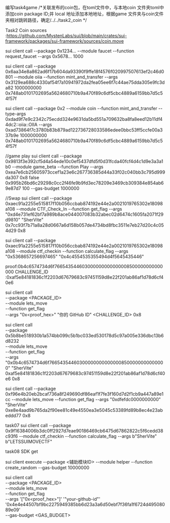 编写task4game
/*关联发布的coin包，在toml文件中，与本地coin 文件夹toml中 添加coin package ID;并 local 地址添加本地地址，根据game 文件夹与coin文件夹相对跳转路径，确定/../../task2_coin */


Task2 Coin sources :https://github.com/MystenLabs/sui/blob/main/crates/sui-framework/packages/sui-framework/sources/coin.move


sui client call --package 0x1234... --module faucet --function request_faucet --args 0x5678... 1000

sui client call  --package 0x6aa34e8a862ad6f17b604da93390f9ffe18f4576f020997507613ef2c46d0801  --module oiia  --function mint_and_transfer --args 0x3129ea688c4330af54f7a10941972da2fea05ee6f7c44ae75dda305e9fc3da82 1000000000 0x748ab0101702695a5624680710b9a470f89c6df5cbc4889a6159bb7d5c54f57f


sui client call  --package 0x2  --module coin  --function mint_and_transfer --type-args 0xdad9f7e9c2342c75ecdd324e9631da5bd551a709632ba8fa8eed12b11df44dc2::oiia::OIIA   --args 0xad73864f7c3780b83b879ad122736728033586edee0bbc53ff5ccfe00a337b9e 1000000000 0x748ab0101702695a5624680710b9a470f89c6df5cbc4889a6159bb7d5c54f57f

//game play
sui client call --package 0x9813f3e392cf5d4a54ede10c0ef5437dfd5f0d31fcda40fcf4d4c1d9e3a3a1b0 --module game_beta --function Play --args 0xea7e6cb25605973ccef1a23e6c267736385d44a33f02c040bb3c795d999da307 0x8 false 0x995b26bd6c29298c0cc2f46fe9b9fd3ec78209e3469cb309384e854ab69e87d7 100 --gas-budget 1000000




//Swap
sui client call --package 0xaec91a2255e515817f10b056ccbab874192e44e2a0021019765302e18098a108 --module CTF_Check_In --function get_flag --args "0xd4e731ef62bf7a989b8ace044007083b32abec02d6474c1605fa2071f29d9810" "SherVite" 0x7cc93f7b71a8a28d0667a6d158b057de4734bd8fbc3511e7eb27d20c4c054d29 0x8

sui client call   --package 0xaec91a2255e515817f10b056ccbab874192e44e2a0021019765302e18098a108   --module ctf_checkin   --function calculate_flag   --args "0x5368657256697465" "0x4c4554535355494d4f5645435446"


proof:0b4c6574734d6f766543544603000000000000008500000000000000
CHALLENGE_ID :0xaf5e84181836c1f2203d67679683c97451159d8e22f201ab86af1d78d6cf40e6

sui client call \
  --package <PACKAGE_ID> \
  --module lets_move \
  --function get_flag \
  --args "0x<proof_hex>" "你的 GitHub ID" <CHALLENGE_ID> 0x8

  sui client call \
  --package 0x5b8be518930b1a574bb099c5b1bc033ed530178d5c97a005e336dbc13b6d8232 \
  --module lets_move \
  --function get_flag \
  --args "0x0b4c6574734d6f766543544603000000000000008500000000000000" "SherVite" 0xaf5e84181836c1f2203d67679683c97451159d8e22f201ab86af1d78d6cf40e6 0x8

sui client call --package 0xf96e4b20eb2bcaf736a8f249690df86eaf1f7fe3f160d7d2f1cb9a447a89e1cc --module lets_move --function get_flag --args "0xdfefdc0000000000" "SherVite" 0xe8e4aad9b765da2f90ee81c49e4550ea3e5045c53389fd89b8ec4e23abeddd77 0x8


task07
sui client call --package 0x9f16384006b3dc0ff2927d7eae90186469cb6475d67862822c5f6cedd38c93f6 --module ctf_checkin --function calculate_flag --args b"SherVite" b"LETSSUIMOVECTF"

task08 SDK get

sui client execute --package <辅助模块ID> --module helper --function create_random --gas-budget 10000000

sui client call \
  --package <PACKAGE_ID> \
  --module lets_move \
  --function get_flag \
  --args '["0x<proof_hex>"]' '"your-github-id"' '0x4e4e44507bf9bc2275949385bb6d23a3a6d50ebf7f36fa1f6724d49508089e09' \
  --gas-budget <GAS_BUDGET>